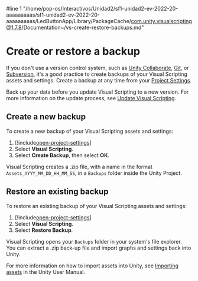 #line 1 "/home/pop-os/Interactivos/Unidad2/sf1-unidad2-ev-2022-20-aaaaaaaaas/sf1-unidad2-ev-2022-20-aaaaaaaaas/LedButtonApp/Library/PackageCache/com.unity.visualscripting@1.7.8/Documentation~/vs-create-restore-backups.md"
# Create or restore a backup 

If you don't use a version control system, such as [Unity Collaborate](https://docs.unity3d.com/Manual/UnityCollaborate.html), [Git](https://git-scm.com/), or [Subversion](https://subversion.apache.org/), it's a good practice to create backups of your Visual Scripting assets and settings. Create a backup at any time from your [Project Settings](vs-configuration.md). 

Back up your data before you update Visual Scripting to a new version. For more information on the update process, see [Update Visual Scripting](vs-update.md).

## Create a new backup 

To create a new backup of your Visual Scripting assets and settings: 

1. [!include[open-project-settings](./snippets/vs-open-project-settings.md)]
1. Select **Visual Scripting**.
1. Select **Create Backup**, then select **OK**. 

Visual Scripting creates a .zip file, with a name in the format `Assets_YYYY_MM_DD_HH_MM_SS`, in a `Backups` folder inside the Unity Project.

## Restore an existing backup 

To restore an existing backup of your Visual Scripting assets and settings: 

1. [!include[open-project-settings](./snippets/vs-open-project-settings.md)] 
1. Select **Visual Scripting**.
1. Select **Restore Backup**. 

Visual Scripting opens your `Backups` folder in your system's file explorer. You can extract a .zip back-up file and import graphs and settings back into Unity. 
    
For more information on how to import assets into Unity, see [Importing assets](https://docs.unity3d.com/Manual/ImportingAssets.html) in the Unity User Manual.
